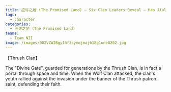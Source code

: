 ```yaml
---
title: 应许之地 (The Promised Land) — Six Clan Leaders Reveal — Han Jiale (Thrush Clan)
tags:
  - character
categories:
  - 应许之地 (The Promised Land)
teams:
  - Team NII
image: /images/002VZWIBgy1hf3cymojmaj618g1une8202.jpg
---
```


【Thrush Clan】

The "Divine Gate", guarded for generations by the Thrush Clan, is in fact a portal through space and time. When the Wolf Clan attacked, the clan's youth rallied against the invasion under the banner of the Thrush patron saint, defending their faith.
